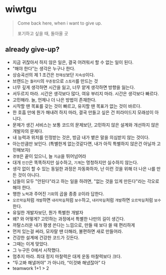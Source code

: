 # wiwtgu
> Come back here, when i want to give up.
> 
> 포기하고 싶을 때, 돌아올 곳

## already give-up?
- 지금 귀찮아서 하지 않은 일은, 결국 어려워서 할 수 없는 일이 된다.
- "해야 한다"는 생각은 누구나 한다.
- 상승곡선의 제 1 조건은 `천재성`보단 `지속성`이다.
- 브랜드는 `퀄리티`의 `꾸준함`으로 `스토리`를 만드는 것
- 너무 깊게 생각하면 시간을 잃고, 너무 얕게 생각하면 방향을 잃는다.
- 서두르지 마라. 시간은 생각보다 많다, 여유 부리지 마라. 시간은 생각보다 빠르다.
- 고민해라. 늘, 언제나 더 나은 방법이 존재한다.
- 시작할 땐 목표를 갖는 것이 빠르고, 유지할 땐 목표가 없는 것이 바르다.
- 한 호흡 만에 뭔가 해내려 하지 마라, 결국 만들고 싶은 건 피라미드지 모래성이 아니다.
- 문제가 생긴 서비스는 보통 코드의 문제보단, 고민하지 않은 설계와 개선하지 않은 개발자의 문제다.
- 내 능력과 위치를 인정받는 것은, 방금 내가 뱉은 말을 의심받지 않는 것이다.
- 아는만큼만 보인다. (특별한게 없는것같다면, 내가 아직 특별하지 않은건 아닐까 고민해보자)
- `경쟁`은 끝이 있으니, 늘 `지금`을 뛰어넘어라
- 대개 `인간`은 똑똑하지만 실수하고, `기계`는 멍청하지만 실수하지 않는다.
- 생각 없이 할 수 있는 동일한 과정은 자동화하자, 난 이런 것을 위해 더 나은 `나`를 만든 것이 아니다.
- 남들이 모두 "안된다"라고 하는 일을 하려면, "없는 것을 있게 만든다"라는 각오로 해야 한다.
- 행한 `노력`과 주어진 `기회`의 곱을 종종 `운`이라 답한다.
- `오르막길`처럼 `개발`하면 `내리막길`처럼 `보수`하고, `내리막길`처럼 `개발`하면 `오르막길`처럼 `보수`한다.
- 유일한 개발자보단, 뭔가 특별한 개발자
- 왜? 와 어떻게? 고민하는 과정에서 특별한 나만의 길이 생긴다.
- 까탈스러운 내가 평생 쓴다는 느낌으로, 만들 때 보다 쓸 때 편리하게
- 먼저 있는걸 써라, 모자랄 땐 더해라, 불편하면 새로 만들어라.
- 건강한 설계에 건강한 코드가 깃든다.
- 그때는 이게 맞았다.
- 그 누구든 0에서 시작했다.
- 멈추지 마라. 최대 정지 마찰력은 대게 운동 마찰력보다 크다.
- “두고봐 해낼꺼야” 가 아니라, “이것봐 해냈잖아” 다
- teamwork 1+1 > 2
